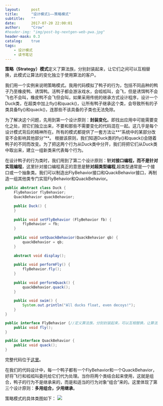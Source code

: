 ```yaml
---
layout:     post
title:      "设计模式1——策略模式"
subtitle:   ""
date:       2017-07-20 22:00:01
author:     "Crow"
#header-img: "img/post-bg-nextgen-web-pwa.jpg"
header-mask: 0.3
catalog:    true
tags:
    - 设计模式
    - 读书笔记
---
```


**策略（Strategy）模式**定义了算法族，分别封装起来，让它们之间可以互相替换，此模式让算法的变化独立于使用算法的客户。

我们用一个实例来说明策略模式。我用代码模拟了鸭子的行为，包括不同品种的鸭子乃至橡皮鸭、诱饵鸭。活鸭子都会游泳戏水，会呱呱叫，会飞，但是诱饵鸭不会飞也不会叫，橡皮鸭不会飞但会叫，如果采用传统的继承方式设计程序，设计一个Duck类，在超类中加上fly()和quack()，让所有鸭子继承这个类，会导致所有的子类具备fly()和quack()，连那些不该具备的子类也无法免除。

为了解决这个问题，先用到第一个设计原则：**封装变化**。即找出应用中可能需要变化之处，把它们独立出来，不要和那些不需要变化的代码混在一起。这几乎是每个设计模式背后的精神所在。所有的模式都提供了一套方法让**“系统中的某部分改变不会影响其他部分”**。
根据该原则，我们知道Duck类的fly()和quack()会随着鸭子的不同而改变。为了把这两个行为从Duck类中分开，我们将把它们从Duck类中取出来，建立一组新类来代表每个行为。

在设计鸭子的行为类时，我们用到了第二个设计原则：**针对接口编程，而不是针对实现编程**，这里针对接口编程真正的意思是**针对超类型编程**,超类型通常是一个接口或一个抽象类。我们可以制造出FlyBehavior接口和QuackBehavior接口，再制造一组其他类专门实现FlyBehavior和QuackBehavior。
```java
public abstract class Duck {
	FlyBehavior flyBehavior;
	QuackBehavior quackBehavior;
 
	public Duck() {
	}
 
	public void setFlyBehavior (FlyBehavior fb) {
		flyBehavior = fb;
	}
 
	public void setQuackBehavior(QuackBehavior qb) {
		quackBehavior = qb;
	}
 
	abstract void display();
 
	public void performFly() {
		flyBehavior.fly();
	}
 
	public void performQuack() {
		quackBehavior.quack();
	}
 
	public void swim() {
		System.out.println("All ducks float, even decoys!");
	}
}
```


```java
public interface FlyBehavior {//定义算法族，分别封装起来，可以互相替换，让算法的变化独立于使用算法的客户
	public void fly();
}
```
```java
public interface QuackBehavior {
	public void quack();
}
```
完整代码位于[这里](https://github.com/CrowHawk/DesignPattern-Learning/tree/master/Strategy/src)。

在我们的代码设计中，每一个鸭子都有一个FlyBehavior和一个QuackBehavior，好将飞行和呱呱叫委托给它们代为处理。当你将两个类结合起来使用，这就是组合，鸭子的行为不是继承来的，而是和适当的行为对象“组合”来的。这里体现了第三个设计原则：**多用组合，少用继承**。 

策略模式的具体类图如下：
![](http://pic.yupoo.com/crowhawk/GBC97WKa/UIV85.jpg)
